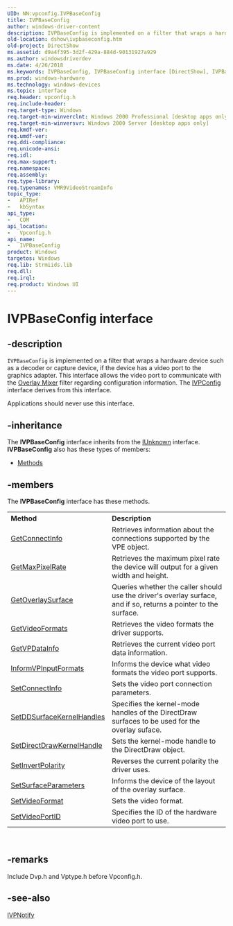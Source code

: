 ```yaml
---
UID: NN:vpconfig.IVPBaseConfig
title: IVPBaseConfig
author: windows-driver-content
description: IVPBaseConfig is implemented on a filter that wraps a hardware device such as a decoder or capture device, if the device has a video port to the graphics adapter.
old-location: dshow\ivpbaseconfig.htm
old-project: DirectShow
ms.assetid: d9a4f395-3d2f-429a-884d-90131927a929
ms.author: windowsdriverdev
ms.date: 4/26/2018
ms.keywords: IVPBaseConfig, IVPBaseConfig interface [DirectShow], IVPBaseConfig interface [DirectShow], described, IVPBaseConfigInterface, dshow.ivpbaseconfig, vpconfig/IVPBaseConfig
ms.prod: windows-hardware
ms.technology: windows-devices
ms.topic: interface
req.header: vpconfig.h
req.include-header: 
req.target-type: Windows
req.target-min-winverclnt: Windows 2000 Professional [desktop apps only]
req.target-min-winversvr: Windows 2000 Server [desktop apps only]
req.kmdf-ver: 
req.umdf-ver: 
req.ddi-compliance: 
req.unicode-ansi: 
req.idl: 
req.max-support: 
req.namespace: 
req.assembly: 
req.type-library: 
req.typenames: VMR9VideoStreamInfo
topic_type:
-	APIRef
-	kbSyntax
api_type:
-	COM
api_location:
-	Vpconfig.h
api_name:
-	IVPBaseConfig
product: Windows
targetos: Windows
req.lib: Strmiids.lib
req.dll: 
req.irql: 
req.product: Windows UI
---
```


# IVPBaseConfig interface


## -description



<code>IVPBaseConfig</code> is implemented on a filter that wraps a hardware device such as a decoder or capture device, if the device has a video port to the graphics adapter. This interface allows the video port to communicate with the <a href="https://msdn.microsoft.com/e80938b7-31f0-467b-a3fa-c4511d14758d">Overlay Mixer</a> filter regarding configuration information. The <a href="https://msdn.microsoft.com/2c0eb294-7e57-4d8d-98b1-57c3834279a0">IVPConfig</a> interface derives from this interface.

Applications should never use this interface.




## -inheritance

The <b xmlns:loc="http://microsoft.com/wdcml/l10n">IVPBaseConfig</b> interface inherits from the <a href="https://msdn.microsoft.com/33f1d79a-33fc-4ce5-a372-e08bda378332">IUnknown</a> interface. <b>IVPBaseConfig</b> also has these types of members:
<ul>
<li><a href="https://docs.microsoft.com/">Methods</a></li>
</ul>

## -members

The <b>IVPBaseConfig</b> interface has these methods.
<table class="members" id="memberListMethods">
<tr>
<th align="left" width="37%">Method</th>
<th align="left" width="63%">Description</th>
</tr>
<tr data="declared;">
<td align="left" width="37%">
<a href="https://msdn.microsoft.com/b428e77a-83c3-42ce-95e4-1cdde4da066d">GetConnectInfo</a>
</td>
<td align="left" width="63%">
Retrieves information about the connections supported by the VPE object.

</td>
</tr>
<tr data="declared;">
<td align="left" width="37%">
<a href="https://msdn.microsoft.com/9b86ff2c-c51f-4498-a000-5f1868c2c24b">GetMaxPixelRate</a>
</td>
<td align="left" width="63%">
Retrieves the maximum pixel rate the device will output for a given width and height.

</td>
</tr>
<tr data="declared;">
<td align="left" width="37%">
<a href="https://msdn.microsoft.com/a4d4b63f-b84c-4831-b16e-c0042b54a215">GetOverlaySurface</a>
</td>
<td align="left" width="63%">
Queries whether the caller should use the driver's overlay surface, and if so, returns a pointer to the surface.

</td>
</tr>
<tr data="declared;">
<td align="left" width="37%">
<a href="https://msdn.microsoft.com/a0426a2a-a856-4e5d-8ff2-4afa3b18355e">GetVideoFormats</a>
</td>
<td align="left" width="63%">
Retrieves the video formats the driver supports.

</td>
</tr>
<tr data="declared;">
<td align="left" width="37%">
<a href="https://msdn.microsoft.com/385ab5e4-b904-4268-a97e-1c3e7789b0a2">GetVPDataInfo</a>
</td>
<td align="left" width="63%">
Retrieves the current video port data information.

</td>
</tr>
<tr data="declared;">
<td align="left" width="37%">
<a href="https://msdn.microsoft.com/d9b4ea2b-ad71-4226-9aad-e68a9cb26274">InformVPInputFormats</a>
</td>
<td align="left" width="63%">
Informs the device what video formats the video port supports.

</td>
</tr>
<tr data="declared;">
<td align="left" width="37%">
<a href="https://msdn.microsoft.com/e52bb213-e6e7-4bae-9e1e-6b34f34cf1d1">SetConnectInfo</a>
</td>
<td align="left" width="63%">
Sets the video port connection parameters.

</td>
</tr>
<tr data="declared;">
<td align="left" width="37%">
<a href="https://msdn.microsoft.com/e180f731-a540-4754-93ff-232ad4502c6f">SetDDSurfaceKernelHandles</a>
</td>
<td align="left" width="63%">
Specifies the kernel-mode handles of the DirectDraw surfaces to be used for the overlay suface.

</td>
</tr>
<tr data="declared;">
<td align="left" width="37%">
<a href="https://msdn.microsoft.com/f3a04341-6cca-4fb4-bf47-30659d039a0d">SetDirectDrawKernelHandle</a>
</td>
<td align="left" width="63%">
Sets the kernel-mode handle to the DirectDraw object.

</td>
</tr>
<tr data="declared;">
<td align="left" width="37%">
<a href="https://msdn.microsoft.com/2c33cea2-2c83-4978-9059-c15706f14f85">SetInvertPolarity</a>
</td>
<td align="left" width="63%">
Reverses the current polarity the driver uses.

</td>
</tr>
<tr data="declared;">
<td align="left" width="37%">
<a href="https://msdn.microsoft.com/4af0092e-5866-45ca-b0be-e97d9dd51b0f">SetSurfaceParameters</a>
</td>
<td align="left" width="63%">
Informs the device of the layout of the overlay surface.

</td>
</tr>
<tr data="declared;">
<td align="left" width="37%">
<a href="https://msdn.microsoft.com/98b4182f-c286-4f4a-86b8-40d093456628">SetVideoFormat</a>
</td>
<td align="left" width="63%">
Sets the video format.

</td>
</tr>
<tr data="declared;">
<td align="left" width="37%">
<a href="https://msdn.microsoft.com/9be16349-b214-4441-8093-dfb0caa84507">SetVideoPortID</a>
</td>
<td align="left" width="63%">
Specifies the ID of the hardware video port to use.

</td>
</tr>
</table> 


## -remarks



Include Dvp.h and Vptype.h before Vpconfig.h.




## -see-also




<a href="https://msdn.microsoft.com/6b40ba9e-8562-4d31-beaf-e4d4858bf145">IVPNotify</a>
 

 

